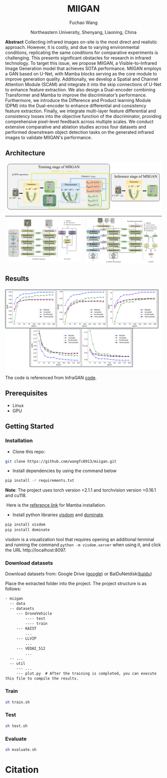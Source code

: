 # <h1 align = "center">MIIGAN</h1>

<p align = "center">Fuchao Wang</p>

<p align = "center">Northeastern University, Shenyang, Liaoning, China</p>

**Abstract** Collecting infrared images on-site is the most direct and realistic approach. However, it is costly, and due to varying environmental conditions, replicating the same conditions for comparative experiments is challenging. This presents significant obstacles for research in infrared technology. To target this issue, we propose MIIGAN, a Visible-to-Infrared Image Generation model that achieves SOTA performance. MIIGAN employs a GAN based on U-Net, with Mamba blocks serving as the core module to improve generation quality. Additionally, we develop a Spatial and Channel Attention Module (SCAM) and integrate it into the skip connections of U-Net to enhance feature extraction. We also design a Dual-encoder combining Transformer and Mamba to improve the discriminator’s performance. Furthermore, we introduce the Difference and Product learning Module (DPM) into the Dual-encoder to enhance differential and consistency feature extraction. Finally, we integrate multi-layer feature differential and consistency losses into the objective function of the discriminator, providing comprehensive pixel-level feedback across multiple scales. We conduct extensive comparative and ablation studies across four datasets and performed downstream object detection tasks on the generated infrared images to validate MIIGAN's performance.

<h2>Architecture</h2>

<img src="figs/MIIGANOverview.PNG" alt="Alt text" title="Architecture" style="zoom: 80%;" />

| <img src="figs/MIIGAN-Gen.PNG" alt="Alt text" title="MIIGAN-Gen" style="zoom: 80%;" /> | <img src="figs/MIIGAN-Disc.PNG" alt="Alt text" title="MIIGAN-Disc" style="zoom: 80%;" /> |
| ------------------------------------------------------------ | ------------------------------------------------------------ |

<h2>Results</h2>

<img src="figs/DifferentModelMetric.PNG" alt="Alt text" title="DifferentModelMetric" style="zoom: 60%;" />

The code is referenced from InfraGAN [code](https://github.com/makifozkanoglu/InfraGAN).

## Prerequisites
- Linux
- GPU

## Getting Started
### Installation
- Clone this repo:
```bash
git clone https://github.com/wangfc0913/miigan.git
```
- Install dependencies by using the command below
```bash
pip install -r requirements.txt
```
**Note**:  The project uses torch version =2.1.1 and torchvision version =0.16.1 and cu118.

​             Here is the  [reference link](https://github.com/JCruan519/VM-UNet) for Mamba installation.

- Install python libraries [visdom](https://github.com/facebookresearch/visdom) and [dominate](https://github.com/Knio/dominate).
```bash
pip install visdom
pip install dominate
```

visdom is a visualization tool that requires opening an additional terminal and running the command `python -m visdom.server` when using it, and click the URL http://localhost:8097.

### Download datasets

Download  datasets from: Google Drive ([google](https://drive.google.com/file/d/1FXhYbDdqrrHERm8a20drlR18Ylj8iRDY/view?usp=drive_link)) or BaiDuNetdisk([baidu](https://pan.baidu.com/s/1r3h8XDoVDMhiVHeobV7qpg?pwd=zge6))

Place the extracted folder into the project. The project structure is as follows:

```text
- miigan
  -- data
  -- datasets
     --- DroneVehicle
         ---- test
         ---- train
     --- KAIST
         ...
     --- LLVIP
         ...
     --- VEDAI_512
         ...
  -- ...
  -- util
     --- ...
     --- plot.py  # After the training is completed, you can execute this file to compile the results.
```
### Train

```bash
sh train.sh
```
### Test

```bash
sh test.sh
```
### Evaluate

```bash
sh evaluate.sh
```

 # Citation
```

```
